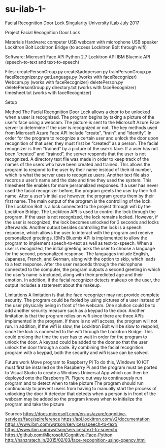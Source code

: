 # su-ilab-1-

Facial Recognition Door Lock 
Singularity University iLab
July 2017

Project
Facial Recognition Door Lock 

Materials
Hardware:
computer
USB webcam with microphone
USB speaker
Lockitron Bolt
Lockitron Bridge (to access Lockitron Bolt through wifi)

Software: 
Microsoft Face API
Python 2.7
Lockitron API
IBM Bluemix API (speech-to-text and text-to-speech)

Files: 
createPersonGroup.py
create&addperson.py
trainPersonGroup.py
faceRecognizer.py
getLanguage.py (works with faceRecognizer)
Webcam.py (works with faceRecognizer)
deletePerson.py
deletePersonGroup.py
directory.txt (works with faceRecognizer)
timesheet.txt (works with faceRecognizer)

Setup

Method
The Facial Recognition Door Lock allows a door to be unlocked when a user is recognized. The program begins by taking a picture of the user’s face using a webcam. The picture is sent to the Microsoft Azure Face server to determine if the user is recognized or not. The key methods used from Microsoft Azure Face API include “create”, “train”, and “identify”.  In order for the program to recognize a certain user and unlock the door upon recognition of that user, they must first be “created” as a person. The facial recognizer is then “trained” by a picture of the user’s face. If a user has not been “created” and “trained”, the server responds that the user is not recognized. 
A directory text file was made in order to keep track of the names of the users who have been created and trained. This allows the program to respond to the user by their name instead of their id number, which is what the server uses to recognize users. Another text file also records a user’s name and the date and time they used the system. This timesheet file enables for more personalized responses. If a user has never used the facial recognizer before, the program greets the user by their full name. After a user’s initial use however, the program greets them by their first name. 
The main output of the program is the controlling of the lock. The Lockitron Bolt is a lock connected to the project through wifi by the Lockitron Bridge. The Lockitron API is used to control the lock through the program. If the user is not recognized, the lock remains locked. However, if the user is recognized, the lock becomes unlocked for 3 seconds and locks afterwards. 
Another output besides controlling the lock is a speech response, which allows the user to interact with the program and receive personalized greetings. IBM’s Bluemix API is implemented to allow the program to implement speech-to-text as well as text-to-speech. When a user is recognized, the initial greeting asks the user to choose a language for the second, personalized response. The languages include English, Japanese, French, and German, along with the option to skip, which leads to a text response. After the user responds through the microphone connected to the computer, the program outputs a second greeting in which the user’s name is included, along with their predicted age and their emotion. In addition, if the facial recognizer detects makeup on the user, the output includes a statement about the makeup.  

Limitations
	A limitation is that the face recognizer may not provide complete security. The program could be fooled by using pictures of a user instead of the user physically being in front of the webcam. One solution could be to add another security measure such as a keypad to the door. 
	Another limitation is that the program relies on wifi since there are three APIs implemented in the program. If there is no wifi access, the program will not run. In addition, if the wifi is slow, the Lockitron Bolt will be slow to respond, since the lock is connected to the wifi through the Lockitron Bridge. This could prolong the time the user has to wait in order for the program to unlock the door. A keypad could be added to the door so that the user unlock the door through a code. By combining the facial recognition program with a keypad, both the security and wifi issue can be solved.

Future work
Move program to Raspberry Pi
To do this, Windows 10 IOT must first be installed on the Raspberry Pi and the program must be ported to Visual Studio to create a Windows Universal App which can then be deployed onto the Raspberry Pi. 
Figure out way to continuously run program and to detect when to take picture
The program should run continuously to prevent users from having to manually start the process of unlocking the door
A detector that detects when a person is in front of the webcam may be added so the program knows when to initialize the program and take the picture



Sources
https://docs.microsoft.com/en-us/azure/cognitive-services/face/apireference
https://api.lockitron.com/v2/documentation
https://www.ibm.com/watson/services/speech-to-text/
https://www.ibm.com/watson/services/text-to-speech/
https://github.com/Microsoft/Cognitive-Face-Python
http://hanzratech.in/2015/02/03/face-recognition-using-opencv.html

